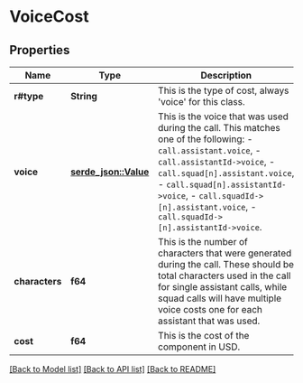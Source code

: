 # VoiceCost

## Properties

Name | Type | Description | Notes
------------ | ------------- | ------------- | -------------
**r#type** | **String** | This is the type of cost, always 'voice' for this class. | 
**voice** | [**serde_json::Value**](.md) | This is the voice that was used during the call.  This matches one of the following: - `call.assistant.voice`, - `call.assistantId->voice`, - `call.squad[n].assistant.voice`, - `call.squad[n].assistantId->voice`, - `call.squadId->[n].assistant.voice`, - `call.squadId->[n].assistantId->voice`. | 
**characters** | **f64** | This is the number of characters that were generated during the call. These should be total characters used in the call for single assistant calls, while squad calls will have multiple voice costs one for each assistant that was used. | 
**cost** | **f64** | This is the cost of the component in USD. | 

[[Back to Model list]](../README.md#documentation-for-models) [[Back to API list]](../README.md#documentation-for-api-endpoints) [[Back to README]](../README.md)


